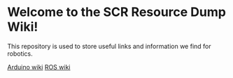 # Welcome to the SCR Resource Dump Wiki!

This repository is used to store useful links and information we find for robotics.

[Arduino wiki](arduino/README.md)
[ROS wiki](ros/README.md)